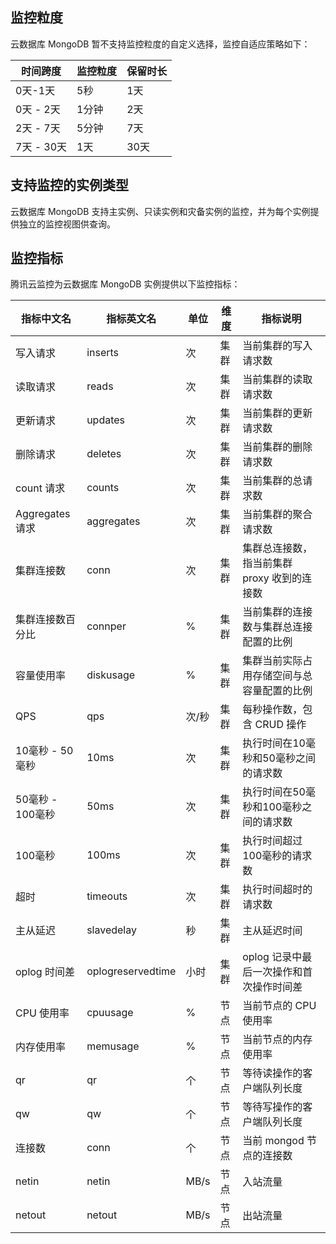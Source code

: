## 监控粒度
云数据库 MongoDB 暂不支持监控粒度的自定义选择，监控自适应策略如下：

| 时间跨度   | 监控粒度 | 保留时长 |
| ---------- | -------- | -------- |
| 0天-1天    | 5秒      | 1天      |
| 0天 - 2天  | 1分钟    | 2天      |
| 2天 - 7天  | 5分钟    | 7天      |
| 7天 - 30天 | 1天    | 30天     |

## 支持监控的实例类型
云数据库 MongoDB 支持主实例、只读实例和灾备实例的监控，并为每个实例提供独立的监控视图供查询。

## 监控指标
腾讯云监控为云数据库 MongoDB 实例提供以下监控指标：

| 指标中文名       | 指标英文名        | 单位  | 维度 | 指标说明                                    |
| ---------------- | ----------------- | ----- | ---- | ------------------------------------------- |
| 写入请求         | inserts           | 次    | 集群 | 当前集群的写入请求数                        |
| 读取请求         | reads             | 次    | 集群 | 当前集群的读取请求数                        |
| 更新请求         | updates           | 次    | 集群 | 当前集群的更新请求数                        |
| 删除请求         | deletes           | 次    | 集群 | 当前集群的删除请求数                        |
| count 请求       | counts            | 次    | 集群 | 当前集群的总请求数                          |
| Aggregates 请求  | aggregates        | 次    | 集群 | 当前集群的聚合请求数                        |
| 集群连接数       | conn              | 次    | 集群 | 集群总连接数，指当前集群 proxy 收到的连接数 |
| 集群连接数百分比 | connper           | %     | 集群 | 当前集群的连接数与集群总连接配置的比例      |
| 容量使用率       | diskusage         | %     | 集群 | 集群当前实际占用存储空间与总容量配置的比例  |
| QPS              | qps               | 次/秒 | 集群 | 每秒操作数，包含 CRUD 操作                  |
| 10毫秒 - 50毫秒  | 10ms              | 次    | 集群 | 执行时间在10毫秒和50毫秒之间的请求数        |
| 50毫秒 - 100毫秒 | 50ms              | 次    | 集群 | 执行时间在50毫秒和100毫秒之间的请求数       |
| 100毫秒          | 100ms             | 次    | 集群 | 执行时间超过100毫秒的请求数                 |
| 超时             | timeouts          | 次    | 集群 | 执行时间超时的请求数                        |
| 主从延迟         | slavedelay        | 秒    | 集群 | 主从延迟时间                                |
| oplog 时间差     | oplogreservedtime | 小时  | 集群 | oplog 记录中最后一次操作和首次操作时间差    |
| CPU 使用率       | cpuusage          | %     | 节点 | 当前节点的 CPU 使用率                       |
| 内存使用率       | memusage          | %     | 节点 | 当前节点的内存使用率                        |
| qr               | qr                | 个    | 节点 | 等待读操作的客户端队列长度                  |
| qw               | qw                | 个    | 节点 | 等待写操作的客户端队列长度                  |
| 连接数           | conn              | 个    | 节点 | 当前 mongod 节点的连接数                    |
| netin            | netin             | MB/s  | 节点 | 入站流量                                    |
| netout           | netout            | MB/s  | 节点 | 出站流量                                    |
